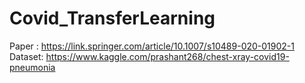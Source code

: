 # Covid_TransferLearning

Paper : https://link.springer.com/article/10.1007/s10489-020-01902-1
Dataset: https://www.kaggle.com/prashant268/chest-xray-covid19-pneumonia
